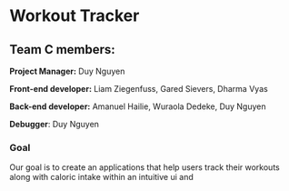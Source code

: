 # Workout Tracker #
## Team C members: 
**Project Manager:**
Duy Nguyen

**Front-end developer:**
Liam Ziegenfuss, Gared Sievers, Dharma Vyas

**Back-end developer:**
Amanuel Hailie, Wuraola Dedeke, Duy Nguyen

**Debugger**: 
Duy Nguyen

### Goal
Our goal is to create an applications that help users track their workouts along with caloric intake within an intuitive ui and 
